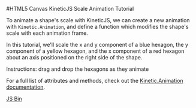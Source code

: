 
#HTML5 Canvas KineticJS Scale Animation Tutorial

To animate a shape's scale with KineticJS, we can create a new animation with
`Kinetic.Animation`, and define a function which modifies the shape's scale with each animation frame.

In this tutorial, we'll scale the x and y component of a blue hexagon, the y component
of a yellow hexagon, and the x component of a red hexagon about an axis positioned on the right side of the shape.

Instructions: drag and drop the hexagons as they animate

For a full list of attributes and methods, check out the [Kinetic.Animation documentation](http://lavrton.github.io/KineticJS/api/Kinetic.Animation.html).

<a class="jsbin-embed" href="http://jsbin.com/nefapo/1/embed?js,output">JS Bin</a><script src="http://static.jsbin.com/js/embed.js"></script>